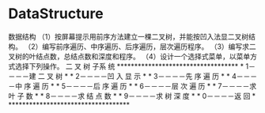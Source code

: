 # DataStructure
数据结构
（1）按屏幕提示用前序方法建立一棵二叉树，并能按凹入法显二叉树结构。
（2）编写前序遍历、中序遍历、后序遍历，层次遍历程序。
（3）编写求二叉树的叶结点数，总结点数和深度和程序。
（4）设计一个选择式菜单，以菜单方式选择下列操作。
                          二 叉 树 子系 统
                  ***********************************
                  *      1－－－－建 二 叉 树       *
                  *      2－－－－凹 入 显 示       *
                  *      3－－－－先 序 遍 历       *
                  *      4－－－－中 序 遍 历       *
                  *      5－－－－后 序 遍 历       *
                  *      6－－－－层 次 遍 历       *
                  *      7－－－－求 叶 子 数       *
                  *      8－－－－求 结 点 数       *
                  *      9－－－－求 树 深 度       *
                  *      0－－－－返       回       *
                 ***********************************
